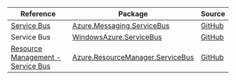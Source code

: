 | Reference | Package | Source |
|---|---|---|
|[Service Bus](messaging.servicebus-readme.md)|[Azure.Messaging.ServiceBus](https://www.nuget.org/packages/Azure.Messaging.ServiceBus)|[GitHub](https://github.com/Azure/azure-sdk-for-net/blob/main/sdk/servicebus/Azure.Messaging.ServiceBus)|
|Service Bus|[WindowsAzure.ServiceBus](https://www.nuget.org/packages/WindowsAzure.ServiceBus)|[GitHub](https://github.com/Azure/azure-sdk-for-net/blob/main/)|
|[Resource Management - Service Bus](resourcemanager.servicebus-readme.md)|[Azure.ResourceManager.ServiceBus](https://www.nuget.org/packages/Azure.ResourceManager.ServiceBus)|[GitHub](https://github.com/Azure/azure-sdk-for-net/blob/main/sdk/servicebus/Azure.ResourceManager.ServiceBus)|
